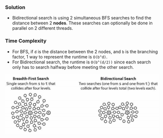 ### Solution

- Bidirectional search is using 2 simultaneous BFS searches to find the distance between 2 __nodes__. These searches can optionally be done in parallel on 2 different threads.

### Time Complexity

- For BFS, if `d` is the distance between the 2 nodes, and `b` is the branching factor, 1 way to represent the runtime is `O(b^d)`.
- For Bidirectional search, the runtime is `O(b^(d/2))` since each search only has to search halfway before meeting the other search.

![Bidirectional Search](./../images/BidirectionalSearch.png)
